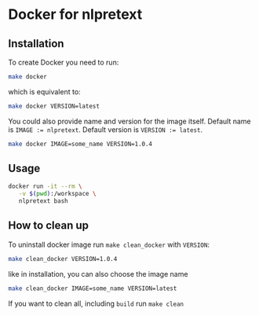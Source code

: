 # Docker for nlpretext

## Installation

To create Docker you need to run:

```bash
make docker
```

which is equivalent to:

```bash
make docker VERSION=latest
```

You could also provide name and version for the image itself.
Default name is `IMAGE := nlpretext`.
Default version is `VERSION := latest`.

```bash
make docker IMAGE=some_name VERSION=1.0.4
```

## Usage

```bash
docker run -it --rm \
   -v $(pwd):/workspace \
   nlpretext bash
```

## How to clean up

To uninstall docker image run `make clean_docker` with `VERSION`:

```bash
make clean_docker VERSION=1.0.4
```

like in installation, you can also choose the image name

```bash
make clean_docker IMAGE=some_name VERSION=latest
```

If you want to clean all, including `build` run `make clean`
